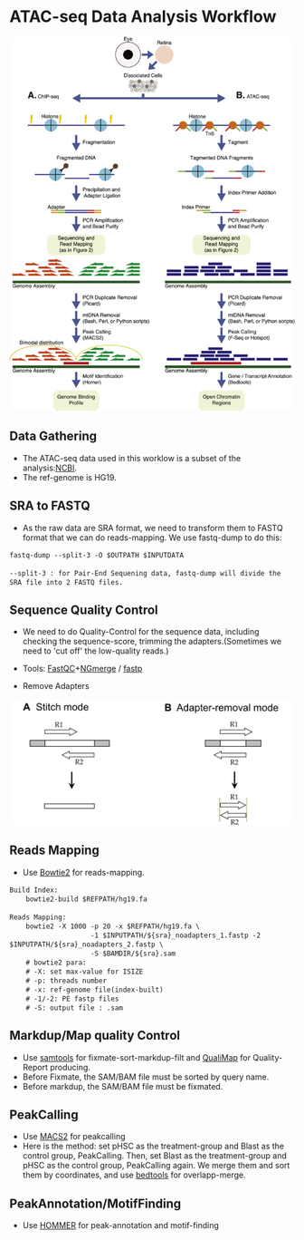 # ATAC-seq Data Analysis Workflow

![workflow](figs/WorkFlow.png)

## Data Gathering
* The ATAC-seq data used in this worklow is a subset of the analysis:[NCBI](https://www.ncbi.nlm.nih.gov/pmc/articles/PMC5042844/).
* The ref-genome is HG19.

## SRA to FASTQ
* As the raw data are SRA format, we need to transform them to FASTQ format that we can do reads-mapping. We use fastq-dump to do this:
```
fastq-dump --split-3 -O $OUTPATH $INPUTDATA

--split-3 : for Pair-End Sequening data, fastq-dump will divide the SRA file into 2 FASTQ files.

```

## Sequence Quality Control
* We need to do Quality-Control for the sequence data, including checking the sequence-score, trimming the adapters.(Sometimes we need to 'cut off' the low-quality reads.)

* Tools: [FastQC](https://www.bioinformatics.babraham.ac.uk/projects/fastqc/)+[NGmerge](https://github.com/jsh58/NGmerge) / [fastp](https://github.com/OpenGene/fastp)

* Remove Adapters

![rmAdapters](figs/Remove-adapters.png)


## Reads Mapping

* Use [Bowtie2](https://github.com/BenLangmead/bowtie2) for reads-mapping.

```
Build Index:
    bowtie2-build $REFPATH/hg19.fa

Reads Mapping:
    bowtie2 -X 1000 -p 20 -x $REFPATH/hg19.fa \
                    -1 $INPUTPATH/${sra}_noadapters_1.fastp -2 $INPUTPATH/${sra}_noadapters_2.fastp \
                    -S $BAMDIR/${sra}.sam
    # bowtie2 para:
    # -X: set max-value for ISIZE
    # -p: threads number
    # -x: ref-genome file(index-built)
    # -1/-2: PE fastp files
    # -S: output file : .sam
```

## Markdup/Map quality Control

* Use [samtools](https://github.com/samtools/samtools) for fixmate-sort-markdup-filt and [QualiMap](http://qualimap.bioinfo.cipf.es/) for Quality-Report producing.
* Before Fixmate, the SAM/BAM file must be sorted by query name.
* Before markdup, the SAM/BAM file must be fixmated.

## PeakCalling

* Use [MACS2](https://github.com/taoliu/MACS) for peakcalling
* Here is the method: set pHSC as the treatment-group and Blast as the control group, PeakCalling. Then, set Blast as the treatment-group and pHSC as the control group, PeakCalling again. We merge them and sort them by coordinates, and use [bedtools](https://bedtools.readthedocs.io/en/latest/index.html) for overlapp-merge.  

## PeakAnnotation/MotifFinding

* Use [HOMMER](http://homer.ucsd.edu/homer/index.html) for peak-annotation and motif-finding